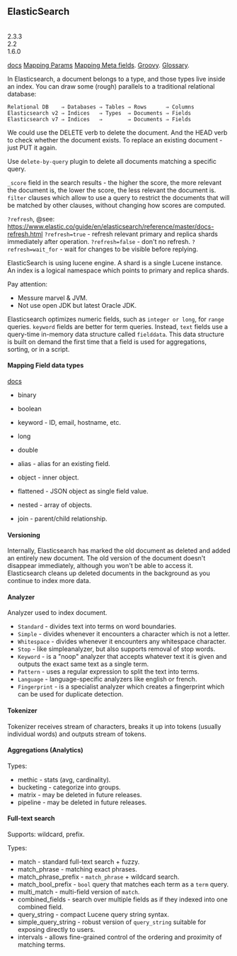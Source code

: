 ElasticSearch
-
<br>2.3.3
<br>2.2
<br>1.6.0

[docs](https://www.elastic.co/guide/en/elasticsearch/reference/current/index.html)
[Mapping Params](https://www.elastic.co/guide/en/elasticsearch/reference/current/mapping-params.html)
[Mapping Meta fields](https://www.elastic.co/guide/en/elasticsearch/reference/current/mapping-fields.html).
[Groovy](https://www.elastic.co/guide/en/elasticsearch/reference/current/modules-scripting.html#_document_fields).
[Glossary](https://www.elastic.co/guide/en/elasticsearch/reference/current/glossary.html).

In Elasticsearch, a document belongs to a type, and those types live inside an index.
You can draw some (rough) parallels to a traditional relational database:
````
Relational DB    ⇒ Databases ⇒ Tables ⇒ Rows      ⇒ Columns
Elasticsearch v2 ⇒ Indices   ⇒ Types  ⇒ Documents ⇒ Fields
Elasticsearch v7 ⇒ Indices   ⇒        ⇒ Documents ⇒ Fields
````
We could use the DELETE verb to delete the document.
And the HEAD verb to check whether the document exists.
To replace an existing document - just PUT it again.

Use `delete-by-query` plugin to delete all documents matching a specific query.

`_score` field in the search results - the higher the score,
the more relevant the document is, the lower the score, the less relevant the document is.
`filter` clauses which allow to use a query
to restrict the documents that will be matched by other clauses, without changing how scores are computed.

`?refresh`, @see: https://www.elastic.co/guide/en/elasticsearch/reference/master/docs-refresh.html
`?refresh=true` - refresh relevant primary and replica shards immediately after operation.
`?refresh=false` - don't no refresh.
`?refresh=wait_for` - wait for changes to be visible before replying.

ElasticSearch is using lucene engine.
A shard is a single Lucene instance.
An index is a logical namespace which points to primary and replica shards.

Pay attention:
* Messure marvel & JVM.
* Not use open JDK but latest Oracle JDK.

Elasticsearch optimizes numeric fields, such as `integer or long`, for `range` queries.
`keyword` fields are better for term queries.
Instead, `text` fields use a query-time in-memory data structure called `fielddata`.
This data structure is built on demand the first time that a field is used for aggregations,
sorting, or in a script.

#### Mapping Field data types

[docs](https://www.elastic.co/guide/en/elasticsearch/reference/current/mapping-types.html)

* binary
* boolean
* keyword - ID, email, hostname, etc.
* long
* double
* alias - alias for an existing field.

* object -  inner object.
* flattened - JSON object as single field value.
* nested - array of objects.
* join - parent/child relationship.

#### Versioning

Internally, Elasticsearch has marked the old document as deleted and added an entirely new document.
The old version of the document doesn't disappear immediately,
although you won't be able to access it.
Elasticsearch cleans up deleted documents in the background as you continue to index more data.

#### Analyzer

Analyzer used to index document.

* `Standard` - divides text into terms on word boundaries.
* `Simple` - divides whenever it encounters a character which is not a letter.
* `Whitespace` - divides whenever it encounters any whitespace character.
* `Stop` - like simpleanalyzer, but also supports removal of stop words.
* `Keyword` - is a "noop" analyzer that accepts whatever text it is given and outputs the exact same text as a single term.
* `Pattern` - uses a regular expression to split the text into terms.
* `Language` - language-specific analyzers like english or french.
* `Fingerprint` - is a specialist analyzer which creates a fingerprint which can be used for duplicate detection.

#### Tokenizer

Tokenizer receives stream of characters, breaks it up into tokens (usually individual words)
and outputs stream of tokens.

#### Aggregations (Analytics)

Types:
* methic - stats (avg, cardinality).
* bucketing - categorize into groups.
* matrix - may be deleted in future releases.
* pipeline - may be deleted in future releases.

#### Full-text search

Supports: wildcard, prefix.

Types:
* match - standard full-text search + fuzzy.
* match_phrase - matching exact phrases.
* match_phrase_prefix - `match_phrase` + wildcard search.
* match_bool_prefix - `bool` query that matches each term as a `term` query.
* multi_match - multi-field version of `match`.
* combined_fields - search over multiple fields as if they indexed into one combined field.
* query_string - compact Lucene query string syntax.
* simple_query_string - robust version of `query_string` suitable for exposing directly to users.
* intervals - allows fine-grained control of the ordering and proximity of matching terms.
